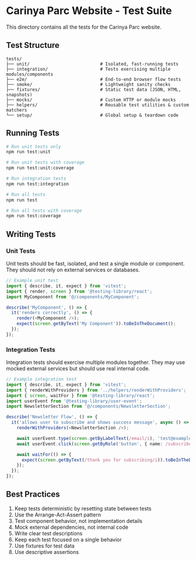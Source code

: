 # Carinya Parc Website - Test Suite

This directory contains all the tests for the Carinya Parc website.

## Test Structure

```
tests/
├── unit/                           # Isolated, fast-running tests
├── integration/                    # Tests exercising multiple modules/components
├── e2e/                            # End-to-end browser flow tests
├── smoke/                          # Lightweight sanity checks
├── fixtures/                       # Static test data (JSON, HTML, snapshots)
├── mocks/                          # Custom HTTP or module mocks
├── helpers/                        # Reusable test utilities & custom matchers
└── setup/                          # Global setup & teardown code
```

## Running Tests

```bash
# Run unit tests only
npm run test:unit

# Run unit tests with coverage
npm run test:unit:coverage

# Run integration tests
npm run test:integration

# Run all tests
npm run test

# Run all tests with coverage
npm run test:coverage
```

## Writing Tests

### Unit Tests

Unit tests should be fast, isolated, and test a single module or component. They should not rely on external services or databases.

```typescript
// Example unit test
import { describe, it, expect } from 'vitest';
import { render, screen } from '@testing-library/react';
import MyComponent from '@/components/MyComponent';

describe('MyComponent', () => {
  it('renders correctly', () => {
    render(<MyComponent />);
    expect(screen.getByText('My Component')).toBeInTheDocument();
  });
});
```

### Integration Tests

Integration tests should exercise multiple modules together. They may use mocked external services but should use real internal code.

```typescript
// Example integration test
import { describe, it, expect } from 'vitest';
import { renderWithProviders } from '../helpers/renderWithProviders';
import { screen, waitFor } from '@testing-library/react';
import userEvent from '@testing-library/user-event';
import NewsletterSection from '@/components/NewsletterSection';

describe('Newsletter Flow', () => {
  it('allows user to subscribe and shows success message', async () => {
    renderWithProviders(<NewsletterSection />);

    await userEvent.type(screen.getByLabelText(/email/i), 'test@example.com');
    await userEvent.click(screen.getByRole('button', { name: /subscribe/i }));

    await waitFor(() => {
      expect(screen.getByText(/thank you for subscribing/i)).toBeInTheDocument();
    });
  });
});
```

## Best Practices

1. Keep tests deterministic by resetting state between tests
2. Use the Arrange-Act-Assert pattern
3. Test component behavior, not implementation details
4. Mock external dependencies, not internal code
5. Write clear test descriptions
6. Keep each test focused on a single behavior
7. Use fixtures for test data
8. Use descriptive assertions
